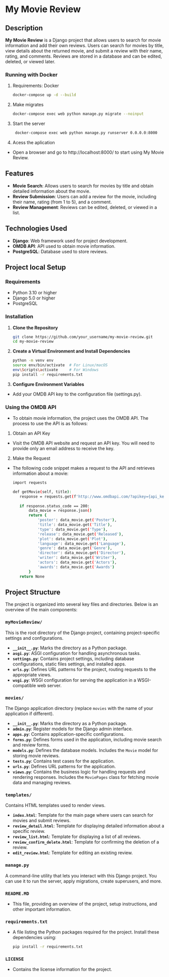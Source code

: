 # My Movie Review

## Description

**My Movie Review** is a Django project that allows users to search for movie information and add their own reviews. Users can search for movies by title, view details about the returned movie, and submit a review with their name, rating, and comments. Reviews are stored in a database and can be edited, deleted, or viewed later.

### Running with Docker

1. Requirements: Docker
   ```bash
   docker-compose up -d --build

2. Make migrates
   ```bash
   docker-compose exec web python manage.py migrate --noinput
   
2. Start the server
   ```bash
    docker-compose exec web python manage.py runserver 0.0.0.0:8000
   
3. Acess the aplication
  - Open a browser and go to http://localhost:8000/ to start using My Movie Review.


## Features

- **Movie Search**: Allows users to search for movies by title and obtain detailed information about the movie.
- **Review Submission**: Users can add a review for the movie, including their name, rating (from 1 to 5), and a comment.
- **Review Management**: Reviews can be edited, deleted, or viewed in a list.

## Technologies Used

 - **Django**: Web framework used for project development.
 - **OMDB API**: API used to obtain movie information.
 - **PostgreSQL**: Database used to store reviews.

## Project local Setup

### Requirements

- Python 3.10 or higher
- Django 5.0 or higher
- PostgreSQL

### Installation

1. **Clone the Repository**

   ```bash
   git clone https://github.com/your_username/my-movie-review.git
   cd my-movie-review
   
2. **Create a Virtual Environment and Install Dependencies**
   ```bash
   python -m venv env
   source env/bin/activate  # For Linux/macOS
   env\Scripts\activate     # For Windows
   pip install -r requirements.txt
   
3. **Configure Environment Variables**
- Add your OMDB API key to the configuration file (settings.py).

### Using the OMDB API
- To obtain movie information, the project uses the OMDB API. The process to use the API is as follows:
1. Obtain an API Key
  - Visit the OMDB API website and request an API key. You will need to provide only an email address to receive the key.
 2. Make the Request
   - The following code snippet makes a request to the API and retrieves information about a movie:
     ```bash
     import requests
     
     def getMovie(self, title):
        response = requests.get(f'http://www.omdbapi.com/?apikey={api_key}&t={title}')
    
        if response.status_code == 200:
            data_movie = response.json()
            return {
                'poster': data_movie.get('Poster'),
                'title': data_movie.get('Title'),
                'type': data_movie.get('Type'),
                'release': data_movie.get('Released'),
                'plot': data_movie.get('Plot'),
                'language': data_movie.get('Language'),
                'genre': data_movie.get('Genre'),
                'director': data_movie.get('Director'),
                'writer': data_movie.get('Writer'),
                'actors': data_movie.get('Actors'),
                'awards': data_movie.get('Awards')
            }
        return None
     
## Project Structure

The project is organized into several key files and directories. Below is an overview of the main components:

### `myMovieReview/`

This is the root directory of the Django project, containing project-specific settings and configurations.

- **`__init__.py`**: Marks the directory as a Python package.
- **`asgi.py`**: ASGI configuration for handling asynchronous tasks.
- **`settings.py`**: Contains project settings, including database configurations, static files settings, and installed apps.
- **`urls.py`**: Defines URL patterns for the project, routing requests to the appropriate views.
- **`wsgi.py`**: WSGI configuration for serving the application in a WSGI-compatible web server.

### `movies/`

The Django application directory (replace `movies` with the name of your application if different).

- **`__init__.py`**: Marks the directory as a Python package.
- **`admin.py`**: Register models for the Django admin interface.
- **`apps.py`**: Contains application-specific configurations.
- **`forms.py`**: Defines forms used in the application, including movie search and review forms.
- **`models.py`**: Defines the database models. Includes the `Movie` model for storing movie reviews.
- **`tests.py`**: Contains test cases for the application.
- **`urls.py`**: Defines URL patterns for the application.
- **`views.py`**: Contains the business logic for handling requests and rendering responses. Includes the `MoviePages` class for fetching movie data and managing reviews.

### `templates/`

Contains HTML templates used to render views.

- **`index.html`**: Template for the main page where users can search for movies and submit reviews.
- **`review_detail.html`**: Template for displaying detailed information about a specific review.
- **`review_list.html`**: Template for displaying a list of all reviews.
- **`review_confirm_delete.html`**: Template for confirming the deletion of a review.
- **`edit_review.html`**: Template for editing an existing review.

### `manage.py`

A command-line utility that lets you interact with this Django project. You can use it to run the server, apply migrations, create superusers, and more.

### `README.MD`
- This file, providing an overview of the project, setup instructions, and other important information.

### `requirements.txt`

- A file listing the Python packages required for the project. Install these dependencies using:
  ```bash
  pip install -r requirements.txt

### `LICENSE`
- Contains the license information for the project.

